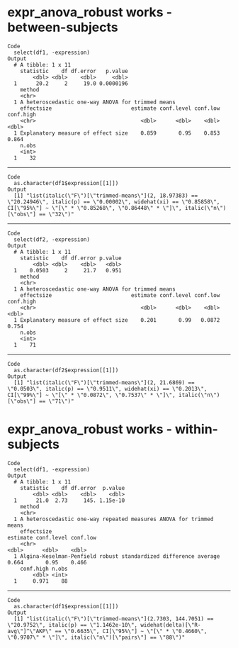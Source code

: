# expr_anova_robust works - between-subjects

    Code
      select(df1, -expression)
    Output
      # A tibble: 1 x 11
        statistic    df df.error   p.value
            <dbl> <dbl>    <dbl>     <dbl>
      1      20.2     2     19.0 0.0000196
        method                                           
        <chr>                                            
      1 A heteroscedastic one-way ANOVA for trimmed means
        effectsize                         estimate conf.level conf.low conf.high
        <chr>                                 <dbl>      <dbl>    <dbl>     <dbl>
      1 Explanatory measure of effect size    0.859       0.95    0.853     0.864
        n.obs
        <int>
      1    32

---

    Code
      as.character(df1$expression[[1]])
    Output
      [1] "list(italic(\"F\")[\"trimmed-means\"](2, 18.97383) == \"20.24946\", italic(p) == \"0.00002\", widehat(xi) == \"0.85858\", CI[\"95%\"] ~ \"[\" * \"0.85268\", \"0.86448\" * \"]\", italic(\"n\")[\"obs\"] == \"32\")"

---

    Code
      select(df2, -expression)
    Output
      # A tibble: 1 x 11
        statistic    df df.error p.value
            <dbl> <dbl>    <dbl>   <dbl>
      1    0.0503     2     21.7   0.951
        method                                           
        <chr>                                            
      1 A heteroscedastic one-way ANOVA for trimmed means
        effectsize                         estimate conf.level conf.low conf.high
        <chr>                                 <dbl>      <dbl>    <dbl>     <dbl>
      1 Explanatory measure of effect size    0.201       0.99   0.0872     0.754
        n.obs
        <int>
      1    71

---

    Code
      as.character(df2$expression[[1]])
    Output
      [1] "list(italic(\"F\")[\"trimmed-means\"](2, 21.6869) == \"0.0503\", italic(p) == \"0.9511\", widehat(xi) == \"0.2013\", CI[\"99%\"] ~ \"[\" * \"0.0872\", \"0.7537\" * \"]\", italic(\"n\")[\"obs\"] == \"71\")"

# expr_anova_robust works - within-subjects

    Code
      select(df1, -expression)
    Output
      # A tibble: 1 x 11
        statistic    df df.error  p.value
            <dbl> <dbl>    <dbl>    <dbl>
      1      21.0  2.73     145. 1.15e-10
        method                                                             
        <chr>                                                              
      1 A heteroscedastic one-way repeated measures ANOVA for trimmed means
        effectsize                                                      estimate conf.level conf.low
        <chr>                                                              <dbl>      <dbl>    <dbl>
      1 Algina-Keselman-Penfield robust standardized difference average    0.664       0.95    0.466
        conf.high n.obs
            <dbl> <int>
      1     0.971    88

---

    Code
      as.character(df1$expression[[1]])
    Output
      [1] "list(italic(\"F\")[\"trimmed-means\"](2.7303, 144.7051) == \"20.9752\", italic(p) == \"1.1462e-10\", widehat(delta)[\"R-avg\"]^\"AKP\" == \"0.6635\", CI[\"95%\"] ~ \"[\" * \"0.4660\", \"0.9707\" * \"]\", italic(\"n\")[\"pairs\"] == \"88\")"

